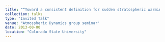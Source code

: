 ```yaml
---
title: "“Toward a consistent definition for sudden stratospheric warmings”"
collection: talks
type: "Invited Talk"
venue: "Atmospheric Dynamics group seminar"
date: 2013-00-00
location: "Colorado State University"
---
```

